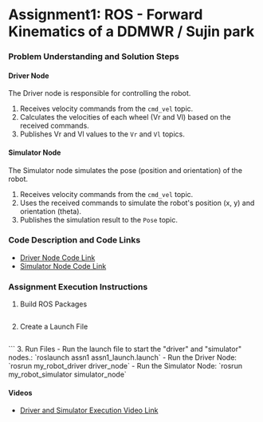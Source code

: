 # Assignment1: ROS - Forward Kinematics of a DDMWR / Sujin park
### Problem Understanding and Solution Steps
#### Driver Node
The Driver node is responsible for controlling the robot.
1. Receives velocity commands from the `cmd_vel` topic.
2. Calculates the velocities of each wheel (Vr and Vl) based on the received commands.
3. Publishes Vr and Vl values to the `Vr` and `Vl` topics.
   
#### Simulator Node
The Simulator node simulates the pose (position and orientation) of the robot. 
1. Receives velocity commands from the `cmd_vel` topic.
2. Uses the received commands to simulate the robot's position (x, y) and orientation (theta).
3. Publishes the simulation result to the `Pose` topic.

### Code Description and Code Links
- [Driver Node Code Link](link_to_driver_code)
- [Simulator Node Code Link](link_to_simulator_code)

### Assignment Execution Instructions

1. Build ROS Packages
   ``` catkin_make '''
2. Create a Launch File
   ```
<launch>
  <node name="driver_cpp_node" pkg="assn1" type="driver" />
  <node name="simulator_cpp_node" pkg="assn1" type="simulator" />
</launch>
  ```
3. Run Files
   - Run the launch file to start the "driver" and "simulator" nodes.: `roslaunch assn1 assn1_launch.launch`
   - Run the Driver Node: `rosrun my_robot_driver driver_node`
   - Run the Simulator Node: `rosrun my_robot_simulator simulator_node`

#### Videos
- [Driver and Simulator Execution Video Link](link_to_driver_video)
